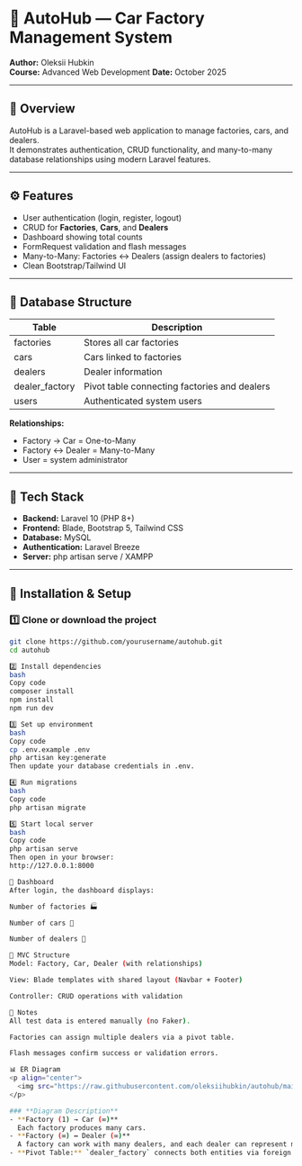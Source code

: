 # 🚗 AutoHub — Car Factory Management System

**Author:** Oleksii Hubkin  
**Course:** Advanced Web Development
**Date:** October 2025

---

## 📘 Overview

AutoHub is a Laravel-based web application to manage factories, cars, and dealers.  
It demonstrates authentication, CRUD functionality, and many-to-many database relationships using modern Laravel features.

---

## ⚙️ Features

-   User authentication (login, register, logout)
-   CRUD for **Factories**, **Cars**, and **Dealers**
-   Dashboard showing total counts
-   FormRequest validation and flash messages
-   Many-to-Many: Factories ↔ Dealers (assign dealers to factories)
-   Clean Bootstrap/Tailwind UI

---

## 🧱 Database Structure

| Table          | Description                                  |
| -------------- | -------------------------------------------- |
| factories      | Stores all car factories                     |
| cars           | Cars linked to factories                     |
| dealers        | Dealer information                           |
| dealer_factory | Pivot table connecting factories and dealers |
| users          | Authenticated system users                   |

**Relationships:**

-   Factory → Car = One-to-Many
-   Factory ↔ Dealer = Many-to-Many
-   User = system administrator

---

## 🧩 Tech Stack

-   **Backend:** Laravel 10 (PHP 8+)
-   **Frontend:** Blade, Bootstrap 5, Tailwind CSS
-   **Database:** MySQL
-   **Authentication:** Laravel Breeze
-   **Server:** php artisan serve / XAMPP

---

## 🚀 Installation & Setup

### 1️⃣ Clone or download the project

```bash
git clone https://github.com/yourusername/autohub.git
cd autohub

2️⃣ Install dependencies
bash
Copy code
composer install
npm install
npm run dev

3️⃣ Set up environment
bash
Copy code
cp .env.example .env
php artisan key:generate
Then update your database credentials in .env.

4️⃣ Run migrations
bash
Copy code
php artisan migrate

5️⃣ Start local server
bash
Copy code
php artisan serve
Then open in your browser:
http://127.0.0.1:8000

🧮 Dashboard
After login, the dashboard displays:

Number of factories 🏭

Number of cars 🚗

Number of dealers 🤝

🧠 MVC Structure
Model: Factory, Car, Dealer (with relationships)

View: Blade templates with shared layout (Navbar + Footer)

Controller: CRUD operations with validation

🧾 Notes
All test data is entered manually (no Faker).

Factories can assign multiple dealers via a pivot table.

Flash messages confirm success or validation errors.

📊 ER Diagram
<p align="center">
  <img src="https://raw.githubusercontent.com/oleksiihubkin/autohub/main/resources/images/er_diagram.png" alt="AutoHub ER Diagram" width="600">
</p>

### **Diagram Description**
- **Factory (1) → Car (∞)**
  Each factory produces many cars.
- **Factory (∞) ↔ Dealer (∞)**
  A factory can work with many dealers, and each dealer can represent multiple factories.
- **Pivot Table:** `dealer_factory` connects both entities via foreign keys.
```
